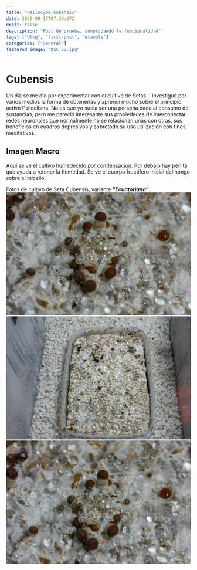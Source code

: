 ```yaml
---
title: "Psilocybe Cubensis"
date: 2025-09-17T07:28:57Z
draft: false
description: "Post de prueba, comprobando la funcionalidad"
tags: ["blog", "first-post", "example"]
categories: ["General"]
featured_image: "DSC_52.jpg"
---
```


# Cubensis

Un día se me dio por experimentar con el cultivo de Setas... Investigué por varios medios la forma de obtenerlas y aprendí mucho sobre el principio activo Psilocibina. No es que yo suela ser una persona dada al consumo de sustancias, pero me pareció interesante sus propiedades de interconectar redes neuronales que normalmente no se relacionan unas con otras, sus beneficios en cuadros depresivos y sobretodo su uso utilización con fines meditativos. 

## Imagen Macro

Aquí se ve el cultivo humedecido por condensación. Por debajo hay perlita que ayuda a retener la humedad. Se ve el cuerpo fructífero inicial del hongo sobre el micelio.

Fotos de cultivo de Seta Cubensis, variante ***"Ecuatoriana"***.
![Sample Image](DSC_5282.jpg "Imagen de prueba Cubensis")
![Sample Image](DSC_5275.jpg "Imagen de prueba Cubensis")
![Sample Image](DSC_5276.jpg "Imagen de prueba Cubensis")

